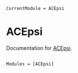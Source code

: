 ```@meta
CurrentModule = ACEpsi
```

# ACEpsi

Documentation for [ACEpsi](https://github.com/ACEsuit/ACEpsi.jl).

```@index
```

```@autodocs
Modules = [ACEpsi]
```
